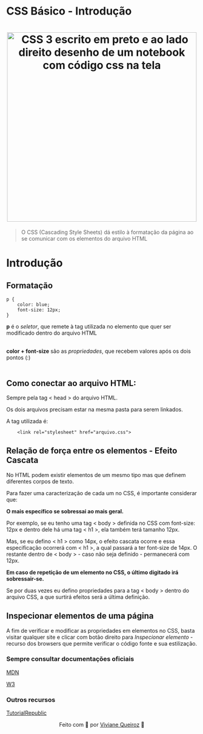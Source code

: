 # CSS Básico - Introdução

<h1 align="center">
    <img src = "https://www.tutorialrepublic.com/lib/images/css-illustration.png" alt = "CSS 3 escrito em preto e ao lado direito desenho de um notebook com código css na tela" text-align="center"  width="500px">
</h1> 

> O CSS (Cascading Style Sheets) dá estilo à formatação da página ao se comunicar com os elementos do arquivo HTML 

# Introdução

## Formatação
    
    p {
        color: blue;
        font-size: 12px; 
    }

<strong>p</strong> é o <em>seletor</em>, que remete à tag utilizada no elemento que quer ser modificado dentro do arquivo HTML<br><br>

<strong>color + font-size</strong> são as <em>propriedades</em>, que recebem valores após os dois pontos (:) <br><br>

</p>

## Como conectar ao arquivo HTML:

<p>
Sempre pela tag < head > do arquivo HTML. 

Os dois arquivos precisam estar na mesma pasta para serem linkados.

A tag utilizada é: 

        <link rel="stylesheet" href="arquivo.css">
</p>



## Relação de força entre os elementos - Efeito Cascata

No HTML podem existir elementos de um mesmo tipo mas que definem diferentes corpos de texto. 

Para fazer uma caracterização de cada um no CSS, é importante considerar que: 

<strong>O mais específico se sobressai ao mais geral.</strong>

Por exemplo, se eu tenho uma tag < body > definida no CSS com font-size: 12px e dentro dele há uma tag < h1 >, ela também terá tamanho 12px. 

Mas, se eu defino < h1 > como 14px, o efeito cascata ocorre e essa especificação ocorrerá com < h1 >, a qual passará a ter font-size de 14px. O restante dentro de < body > - caso não seja definido - permanecerá com 12px.

<strong>Em caso de repetição de um elemento no CSS, o último digitado irá sobressair-se.</strong>

Se por duas vezes eu defino propriedades para a tag < body > dentro do arquivo CSS, a que surtirá efeitos será a última definição.

## Inspecionar elementos de uma página

A fim de verificar e modificar as propriedades em elementos no CSS, basta visitar qualquer site e clicar com botão direito para <em>Inspecionar elemento</em> - recurso dos browsers que permite verificar o código fonte e sua estilização.

### Sempre consultar documentações oficiais

 <a href="https://developer.mozilla.org/pt-BR/docs/Web/HTML/Element">MDN</a>

 <a href="https://www.w3schools.com/tags/ref_byfunc.asp">W3</a>


### Outros recursos

 <a href="https://www.tutorialrepublic.com/css-tutorial/">TutorialRepublic</a>

<p align="center"> Feito com 💛 por <a href="https://www.linkedin.com/in/viviane-de-santana-queiroz-1a5a4b155/">Viviane Queiroz</a> 🦋 </p>
